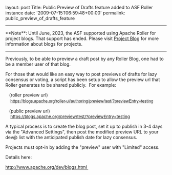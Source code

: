 
layout: post
Title: Public Preview of Drafts feature added to ASF Roller instance
date: '2009-07-15T06:59:48+00:00'
permalink: public_preview_of_drafts_feature

<hr/>
**Note**: Until June, 2023, the ASF supported using Apache Roller for project blogs. That support has ended. Please visit <a href="https://infra.apache.org/project-blogs.html" target="_blank">Project Blog</a> for more information about blogs for projects.
<hr/>

<p>Previously, to be able to preview a draft post by any Roller Blog, one had to be a member user of that blog.</p><p>For those that would like an easy way to post previews of drafts for lazy consensus or voting, a script has been setup to allow the preview url that Roller generates to be shared publicly. &nbsp;For example:</p><p>&nbsp;&nbsp; (roller preview url)<br />&nbsp;&nbsp; &nbsp;<span class="Apple-style-span" style="color: rgb(34, 34, 34); font-family: 'Helvetica Neue'; font-size: 13px; "><a href="https://blogs.apache.org/roller-ui/authoring/preview/test/?previewEntry=testing">https://blogs.apache.org/roller-ui/authoring/preview/test/?previewEntry=testing</a></span></p><p>&nbsp;&nbsp; (public preview url)<br />&nbsp;&nbsp; &nbsp;<a href="https://blogs.apache.org/preview/test/?previewEntry=testing"><span class="Apple-style-span" style="font-size: small; ">https://blogs.apache.org/preview/test/?previewEntry=testing</span></a></p><p>A typical process is to create the blog post, set it up to publish in&nbsp;3-4 days via the &quot;Advanced Settings&quot;, then post the modified preview URL to your dev@ list with the anticipated publish date for lazy consensus.</p><p>Projects must opt-in by adding the &quot;preview&quot; user with &quot;Limited&quot; access.</p><p>Details here:</p><p><a href="http://www.apache.org/dev/blogs.html">http://www.apache.org/dev/blogs.html&nbsp;</a></p>
